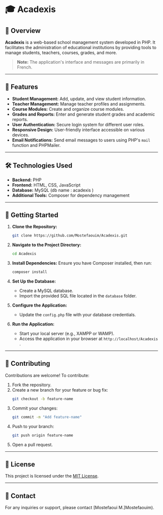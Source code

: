 # 🎓 Acadexis

## 📌 Overview

**Acadexis** is a web-based school management system developed in PHP. It facilitates the administration of educational institutions by providing tools to manage students, teachers, courses, grades, and more.

> **Note:** The application's interface and messages are primarily in French.

---

## 🧰 Features

- **Student Management:** Add, update, and view student information.
- **Teacher Management:** Manage teacher profiles and assignments.
- **Course Modules:** Create and organize course modules.
- **Grades and Reports:** Enter and generate student grades and academic reports.
- **User Authentication:** Secure login system for different user roles.
- **Responsive Design:** User-friendly interface accessible on various devices.
- **Email Notifications:** Send email messages to users using PHP's `mail` function and PHPMailer.

---

## 🛠️ Technologies Used

- **Backend:** PHP
- **Frontend:** HTML, CSS, JavaScript
- **Database:** MySQL (db name : acadexis )
- **Additional Tools:** Composer for dependency management

---

## 🚀 Getting Started

1. **Clone the Repository:**

   ```bash
   git clone https://github.com/Mostefaouim/Acadexis.git
   ```

2. **Navigate to the Project Directory:**

   ```bash
   cd Acadexis
   ```

3. **Install Dependencies:**
   Ensure you have Composer installed, then run:

   ```bash
   composer install
   ```

4. **Set Up the Database:**

   - Create a MySQL database.
   - Import the provided SQL file located in the `database` folder.

5. **Configure the Application:**

   - Update the `config.php` file with your database credentials.

6. **Run the Application:**
   - Start your local server (e.g., XAMPP or WAMP).
   - Access the application in your browser at `http://localhost/Acadexis `.

---

## 🤝 Contributing

Contributions are welcome! To contribute:

1. Fork the repository.
2. Create a new branch for your feature or bug fix:
   ```bash
   git checkout -b feature-name
   ```
3. Commit your changes:
   ```bash
   git commit -m "Add feature-name"
   ```
4. Push to your branch:
   ```bash
   git push origin feature-name
   ```
5. Open a pull request.

---

## 📄 License

This project is licensed under the [MIT License](LICENSE).

---

## 📧 Contact

For any inquiries or support, please contact [Mostefaoui M.]Mostefaouim).
